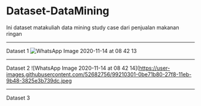 # Dataset-DataMining
Ini dataset matakuliah data mining study case dari penjualan makanan ringan


---
Dataset 1
![WhatsApp Image 2020-11-14 at 08 42 13](https://user-images.githubusercontent.com/52682756/99210142-9d09c280-27f7-11eb-8349-ac41ca6f5e5f.jpeg)

---

Dataset 2
![WhatsApp Image 2020-11-14 at 08 42 14](https://user-images.githubusercontent.com/52682756/99210301-0be71b80-27f8-11eb-9b48-3825e3b739dc.jpeg

---
Dataset 3


